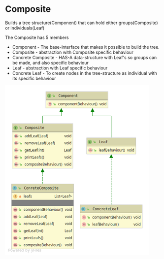 # Composite
Builds a tree structure(Component) that can hold either groups(Composite) or individuals(Leaf)<br>

The Composite has 5 members
* Component - The base-interface that makes it possible to build the tree.
* Composite - abstraction with Composite specific behaviour
* Concrete Composite - HAS-A data-structure with Leaf's so groups can be made, and also specific behaviour
* Leaf - abstraction with Leaf specific behaviour
* Concrete Leaf - To create nodes in the tree-structure as individual with its specific behaviour

![alt text](composite.png)